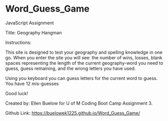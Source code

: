 # Word_Guess_Game
JavaScript Assignment

Title: Geography Hangman

Instructions:

This site is designed to test your geography and spelling knowledge in one go. When you enter the site you will see: the number of wins, losses, blank spaces representing the length of the current geography-word you need to guess, guess remaining, and the wrong letters you have used.

Using you keyboard you can guess letters for the current word to guess. You have 12 mis-guesses 

Good luck! 

Created by: Ellen Buelow for U of M Coding Boot Camp Assignment 3.

Github Link: https://buelowek1225.github.io/Word_Guess_Game/